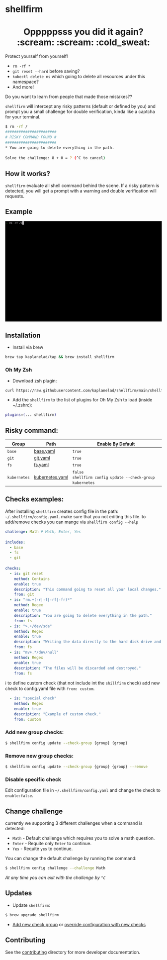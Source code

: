 # shellfirm

<div align="center">
<h1>Opppppsss <b>you</b> did it again? :scream: :scream: :cold_sweat:</h1>
</div>
Protect yourself from yourself!

* `rm -rf *`
* `git reset --hard` before saving?
* `kubectl delete ns` which going to delete all resources under this namespace?
* And more!


Do you want to learn from people that made those mistakes??

`shellfirm` will intercept any risky patterns (default or defined by you) and prompt you a small challenge for double verification, kinda like a captcha for your terminal.

```bash
$ rm -rf /
#######################
# RISKY COMMAND FOUND #
#######################
* You are going to delete everything in the path.

Solve the challenge: 8 + 0 = ? (^C to cancel)
```

## How it works?
`shellfirm` evaluate all shell command behind the scene. 
If a risky pattern is detected, you will get a prompt with a warning and double verification will requests.


## Example
![](./docs/media/example.gif)


## Installation 
* Install via brew
```bash
brew tap kaplanelad/tap && brew install shellfirm
```

### Oh My Zsh

* Download zsh plugin:
```bash
curl https://raw.githubusercontent.com/kaplanelad/shellfirm/main/shellfirm.plugin.zsh --create-dirs -o ${ZSH_CUSTOM:-~/.oh-my-zsh/custom}/plugins/shellfirm/shellfirm.plugin.zsh

```
* Add the `shellfirm` to the list of plugins for Oh My Zsh to load (inside ~/.zshrc):
```bash
plugins=(... shellfirm)
```


## Risky command:
| Group | Path | Enable By Default |
| --- | --- | --- |
| `base` | [base.yaml](./checks/base.yaml) | `true` |
| `git` | [git.yaml](./checks/git.yaml) | `true` |
| `fs` | [fs.yaml](./checks/fs.yaml) | `true` |
| `kubernetes` | [kubernetes.yaml](./checks/kubernetes.yaml) | `false` <br/> `shellfirm config update --check-group kubernetes` |


## Checks examples:

After installing `shellfirm` creates config file in the path: `~/.shellfirm/config.yaml`. make sure that you not editing this file. to add/remove checks you can mange via `shellfirm config --help`

```yaml
challenge: Math # Math, Enter, Yes

includes: 
  - base
  - fs
  - git

checks:
  - is: git reset
    method: Contains
    enable: true
    description: "This command going to reset all your local changes."
    from: git
  - is: "rm.+(-r|-f|-rf|-fr)*"
    method: Regex
    enable: true
    description: "You are going to delete everything in the path."
    from: fs
  - is: ">.+/dev/sda"
    method: Regex
    enable: true
    description: "Writing the data directly to the hard disk drive and damaging your file system."
    from: fs
  - is: "mv+.*/dev/null"
    method: Regex
    enable: true
    description: "The files will be discarded and destroyed."
    from: fs
```

:information_source: to define custom check (that not include int the `shillfirm` check) add new check to config.yaml file with `from: custom`.
```yaml
  - is: "special check"
    method: Regex
    enable: true
    description: "Example of custom check."
    from: custom
```

### Add new group checks:
```bash
$ shellfirm config update --check-group {group} {group}
```

### Remove new group checks:
```bash
$ shellfirm config update --check-group {group} {group} --remove
```

### Disable specific check
Edit configuration file in `~/.shellfirm/config.yaml` and change the check to `enable:false`.


## Change challenge
currently we supporting 3 different challenges when a command is detected:
* `Math` - Default challenge which requires you to solve a math question.
* `Enter` - Requite only `Enter` to continue.
* `Yes` - Requite `yes` to continue.

You can change the default challenge by running the command:
```bash
$ shellfirm config challenge --challenge Math
```

*At any time you can exit with the challenge by `^C`*


## Updates
* Update `shellfirm`:
```bash
$ brew upgrade shellfirm
```
* [Add new check group](#add-new-group-checks) or [override configuration with new checks](./docs/config.md#reset) 

## Contributing
See the [contributing](./docs/contributing.md) directory for more developer documentation.
